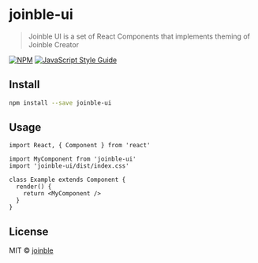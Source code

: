 # joinble-ui

> Joinble UI is a set of React Components that implements theming of Joinble Creator

[![NPM](https://img.shields.io/npm/v/joinble-ui.svg)](https://www.npmjs.com/package/joinble-ui) [![JavaScript Style Guide](https://img.shields.io/badge/code_style-standard-brightgreen.svg)](https://standardjs.com)

## Install

```bash
npm install --save joinble-ui
```

## Usage

```tsx
import React, { Component } from 'react'

import MyComponent from 'joinble-ui'
import 'joinble-ui/dist/index.css'

class Example extends Component {
  render() {
    return <MyComponent />
  }
}
```

## License

MIT © [joinble](https://github.com/joinble)

